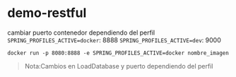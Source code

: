 # demo-restful 

cambiar puerto contenedor dependiendo del perfil
`SPRING_PROFILES_ACTIVE=docker`: 8888
`SPRING_PROFILES_ACTIVE=dev`: 9000

```shell
docker run -p 8080:8888 -e SPRING_PROFILES_ACTIVE=docker nombre_imagen
```

> Nota:Cambios en LoadDatabase y puerto dependiendo del perfil
